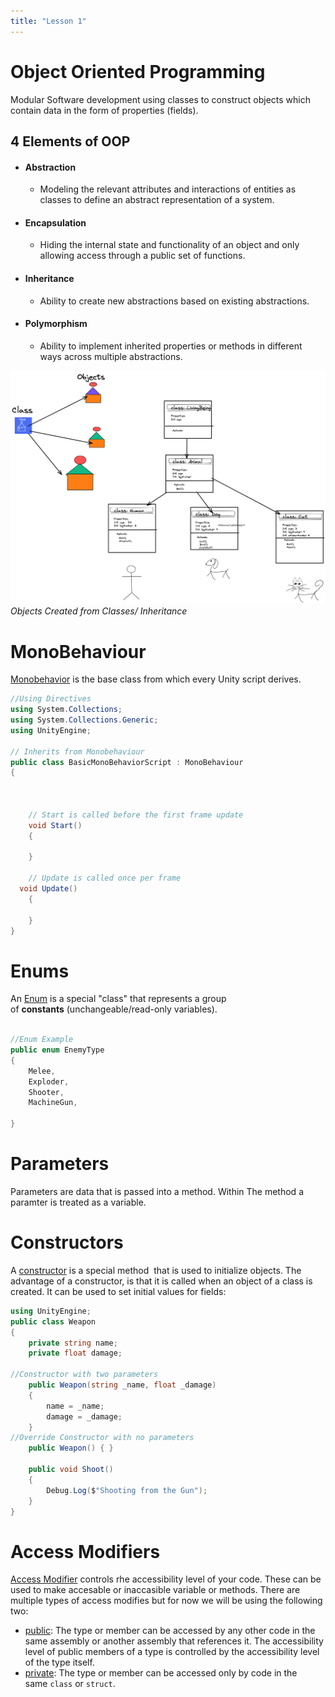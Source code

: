 ```yaml
---
title: "Lesson 1"
---
```


# Object Oriented Programming 
Modular Software development using classes to construct objects which contain data in the form of properties (fields).


## 4 Elements of OOP
 - #### Abstraction 
	-  Modeling the relevant attributes and interactions of entities as classes to define an abstract representation of a system.
- #### Encapsulation
	- Hiding the internal state and functionality of an object and only allowing access through a public set of functions.
- #### Inheritance 
	- Ability to create new abstractions based on existing abstractions.
 - #### Polymorphism
	- Ability to implement inherited properties or methods in different ways across multiple abstractions.

![Enable GitHub Pages](/Bootcamp/DrawingOOP.png)*Objects Created from Classes/ Inheritance*

# MonoBehaviour

[Monobehavior](https://docs.unity3d.com/ScriptReference/MonoBehaviour.html) is the base class from which every Unity script derives.
```c#
//Using Directives
using System.Collections;
using System.Collections.Generic;
using UnityEngine;

// Inherits from Monobehaviour 
public class BasicMonoBehaviorScript : MonoBehaviour
{



    // Start is called before the first frame update
    void Start()
    {
        
    }

    // Update is called once per frame 
  void Update()
    {
        
    }
}
```



# Enums
An [ Enum](https://learn.microsoft.com/en-us/dotnet/csharp/language-reference/builtin-types/enum) is a special "class" that represents a group of **constants** (unchangeable/read-only variables).

```c#

//Enum Example
public enum EnemyType
{
    Melee,
    Exploder,
    Shooter,
    MachineGun,   
    
}
```

# Parameters
Parameters are data that is passed into a method. Within The method a paramter is treated as a variable.

# Constructors
A [constructor](https://learn.microsoft.com/en-us/dotnet/csharp/programming-guide/classes-and-structs/constructors)  is a special method  that is used to initialize objects. The advantage of a constructor, is that it is called when an object of a class is created. It can be used to set initial values for fields:



```c# 
using UnityEngine;
public class Weapon
{
    private string name;
    private float damage;

//Constructor with two parameters
    public Weapon(string _name, float _damage)
    {
        name = _name;
        damage = _damage;
    }
//Override Constructor with no parameters
    public Weapon() { }

    public void Shoot()
    {
        Debug.Log($"Shooting from the Gun");
    }
}
```
# Access Modifiers
 [Access Modifier](https://learn.microsoft.com/en-us/dotnet/csharp/programming-guide/classes-and-structs/access-modifiers) controls rhe accessibility level of your code. These can be used to make accesable or inaccasible variable or methods. 
 There are multiple types of access modifies but for now we will be using the following two:
	 
- [public](https://learn.microsoft.com/en-us/dotnet/csharp/language-reference/keywords/public): The type or member can be accessed by any other code in the same assembly or another assembly that references it. The accessibility level of public members of a type is controlled by the accessibility level of the type itself.
- [private](https://learn.microsoft.com/en-us/dotnet/csharp/language-reference/keywords/private): The type or member can be accessed only by code in the same `class` or `struct`.


